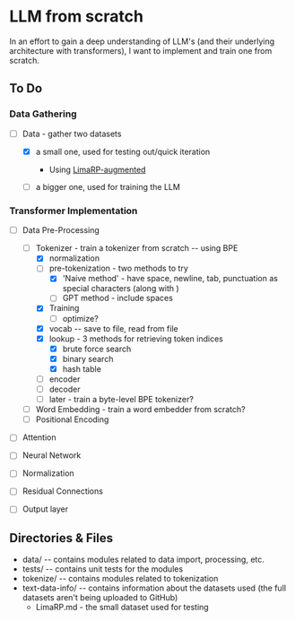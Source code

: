 # LLM from scratch

In an effort to gain a deep understanding of LLM's (and their underlying architecture with transformers), I want to implement and train one from scratch.

## To Do

### Data Gathering

- [ ] Data - gather two datasets

  - [x] a small one, used for testing out/quick iteration
    - Using [LimaRP-augmented](https://huggingface.co/datasets/grimulkan/LimaRP-augmented)
  
  - [ ] a bigger one, used for training the LLM

### Transformer Implementation

- [ ] Data Pre-Processing
  - [ ] Tokenizer - train a tokenizer from scratch -- using BPE
    - [x] normalization
    - [ ] pre-tokenization - two methods to try
      - [x] 'Naive method' - have space, newline, tab, punctuation as special characters (along with <endoftext>)
      - [ ] GPT method - include spaces 
    - [x] Training
      - [ ] optimize?
    - [x] vocab -- save to file, read from file
    - [x] lookup - 3 methods for retrieving token indices
      - [x] brute force search
      - [x] binary search
      - [x] hash table
    - [ ] encoder
    - [ ] decoder
    - [ ] later - train a byte-level BPE tokenizer?
  - [ ] Word Embedding - train a word embedder from scratch?
  - [ ] Positional Encoding
- [ ] Attention
- [ ] Neural Network
- [ ] Normalization
- [ ] Residual Connections
- [ ] Output layer



## Directories & Files

- data/ -- contains modules related to data import, processing, etc.
- tests/ -- contains unit tests for the modules
- tokenize/ -- contains modules related to tokenization
- text-data-info/ -- contains information about the datasets used (the full datasets aren't being uploaded to GitHub)
  - LimaRP.md - the small dataset used for testing